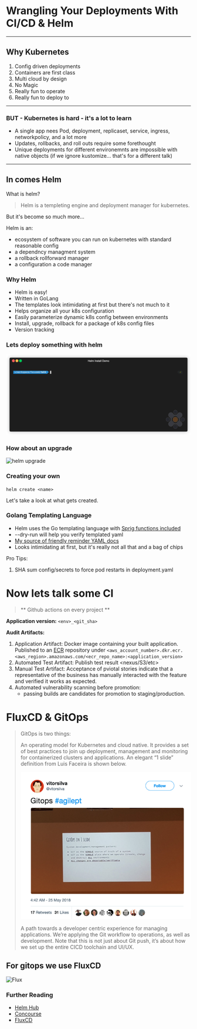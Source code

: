 # Wrangling Your Deployments With CI/CD & Helm

---

## Why Kubernetes

1. Config driven deployments
1. Containers are first class
1. Multi cloud by design
1. No Magic
1. Really fun to operate
1. Really fun to deploy to

---

### BUT - Kubernetes is hard - it's a lot to learn

* A single app nees Pod, deployment, replicaset, service, ingress, networkpolicy, and a lot more
* Updates, rollbacks, and roll outs require some forethought
* Unique deployments for different environemnts are impossible with native objects (if we ignore kustomize... that's for a different talk)

---

## In comes Helm

What is helm?

> Helm is a templeting engine and deployment manager for kubernetes.

But it's become so much more... 

Helm is an:
- ecosystem of software you can run on kubernetes with standard reasonable config
- a dependncy managment system
- a rollback rollforward manager
- a configuration a code manager

### Why Helm

* Helm is easy!
* Written in GoLang
* The templates look intimidating at first but there's not much to it
* Helps organize all your k8s configuration
* Easily parameterize dynamic k8s config between environments
* Install, upgrade, rollback for a package of k8s config files
* Version tracking

### Lets deploy something with helm

![helm deploy](https://github.com/focused-labs/helm-intro/blob/master/helm-install.gif?raw=true)


### How about an upgrade

![helm upgrade](https://github.com/focused-labs/helm-intro/blob/master/helm-upgrade.gif?raw=true)

### Creating your own
`helm create <name>`

Let's take a look at what gets created.

### Golang Templating Language
* Helm uses the Go templating language with [Sprig functions included](http://masterminds.github.io/sprig/)
* --dry-run will help you verify templated yaml
* [My source of friendly reminder YAML docs](https://learnxinyminutes.com/docs/yaml/)
* Looks intimidating at first, but it's really not all that and a bag of chips

Pro Tips:
1. SHA sum config/secrets to force pod restarts in deployment.yaml

# Now lets talk some CI

> ** Github actions on every project **

**Application version:** `<env>_<git_sha>`

**Audit Artifacts:**
1. Application Artifact: Docker image containing your built application. Published to an [ECR](https://aws.amazon.com/ecr/) repository under `<aws_account_number>.dkr.ecr.<aws_region>.amazonaws.com/<ecr_repo_name>:<application_version>`
1. Automated Test Artifact: Publish test result <nexus/S3/etc>
1. Manual Test Artifact: Acceptance of pviotal stories indicate that a representative of the business has manually interacted with the feature and verified it works as expected.
1. Automated vulnerability scanning before promotion: 
    * passing builds are candidates for promotion to staging/production.

# FluxCD & GitOps

> GitOps is two things:
>
> An operating model for Kubernetes and cloud native.  It provides a set of best practices to join up deployment, management and monitoring for containerized clusters and applications.  An elegant “1 slide” definition from Luis Faceira is shown below.
>
> ![GitOps Slide](https://raw.githubusercontent.com/isapp/helm-intro/master/vitorsilva-gitops.png)
>
> A path towards a developer centric experience for managing applications.  We’re applying the Git workflow to operations, as well as development.  Note that this is not just about Git push, it’s about how we set up the entire CICD toolchain and UI/UX.

## For gitops we use FluxCD

![Flux](https://raw.github.com/isapp/helm-intro/master/flux-cd-diagram.png)


### Further Reading
* [Helm Hub](https://hub.helm.sh/)
* [Concourse](https://concourse-ci.org/)
* [FluxCD](https://https://fluxcd.io/)

